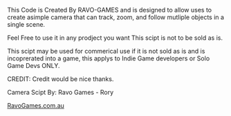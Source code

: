 This Code is Created By RAVO-GAMES and is designed to allow uses to create  asimple camera that can track, zoom, and follow mutliple objects in a single scene.

Feel Free to use it in any prodject you want
This scipt is not to be sold as is.

This scipt may be used for commerical use if it is not sold as is and is incoprerated into a game, this applys to Indie Game developers or Solo Game Devs ONLY.

CREDIT: Credit would be nice thanks.

Camera Scipt By: Ravo Games - Rory




[RavoGames.com.au](https://www.ravogames.com.au/)
